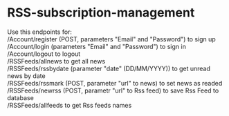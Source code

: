 # RSS-subscription-management  
Use this endpoints for:  
/Account/register (POST, parameters "Email" and "Password") to sign up  
/Account/login (parameters "Email" and "Password") to sign in  
/Account/logout to logout  
/RSSFeeds/allnews to get all news  
/RSSFeeds/rssbydate (parameter "date" (DD/MM/YYYY)) to get unread news by date  
/RSSFeeds/rssmark (POST, parameter "url" to news) to set news as readed  
/RSSFeeds/newrss (POST, parametr "url" to Rss feed) to save Rss Feed to database  
/RSSFeeds/allfeeds to get Rss feeds names
